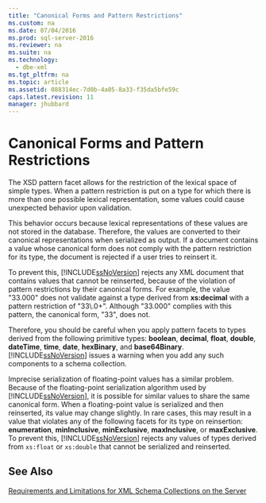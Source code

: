 ```yaml
---
title: "Canonical Forms and Pattern Restrictions"
ms.custom: na
ms.date: 07/04/2016
ms.prod: sql-server-2016
ms.reviewer: na
ms.suite: na
ms.technology: 
  - dbe-xml
ms.tgt_pltfrm: na
ms.topic: article
ms.assetid: 088314ec-7d0b-4a05-8a33-f35da5bfe59c
caps.latest.revision: 11
manager: jhubbard
---
```

# Canonical Forms and Pattern Restrictions
The XSD pattern facet allows for the restriction of the lexical space of simple types. When a pattern restriction is put on a type for which there is more than one possible lexical representation, some values could cause unexpected behavior upon validation.  
  
 This behavior occurs because lexical representations of these values are not stored in the database. Therefore, the values are converted to their canonical representations when serialized as output. If a document contains a value whose canonical form does not comply with the pattern restriction for its type, the document is rejected if a user tries to reinsert it.  
  
 To prevent this, [!INCLUDE[ssNoVersion](../../Topics/TopicNameContainA/includes/ssNoVersion_md.md)] rejects any XML document that contains values that cannot be reinserted, because of the violation of pattern restrictions by their canonical forms. For example, the value "33.000" does not validate against a type derived from **xs:decimal** with a pattern restriction of "33\\.0+". Although "33.000" complies with this pattern, the canonical form, "33", does not.  
  
 Therefore, you should be careful when you apply pattern facets to types derived from the following primitive types: **boolean**, **decimal**, **float**, **double**, **dateTime**, **time**, **date**, **hexBinary**, and **base64Binary**. [!INCLUDE[ssNoVersion](../../Topics/TopicNameContainA/includes/ssNoVersion_md.md)] issues a warning when you add any such components to a schema collection.  
  
 Imprecise serialization of floating-point values has a similar problem. Because of the floating-point serialization algorithm used by [!INCLUDE[ssNoVersion](../../Topics/TopicNameContainA/includes/ssNoVersion_md.md)], it is possible for similar values to share the same canonical form. When a floating-point value is serialized and then reinserted, its value may change slightly. In rare cases, this may result in a value that violates any of the following facets for its type on reinsertion: **enumeration**, **minInclusive**, **minExclusive**, **maxInclusive**, or **maxExclusive**. To prevent this, [!INCLUDE[ssNoVersion](../../Topics/TopicNameContainA/includes/ssNoVersion_md.md)] rejects any values of types derived from `xs:float` or `xs:double` that cannot be serialized and reinserted.  
  
## See Also  
 [Requirements and Limitations for XML Schema Collections on the Server](../../Topics/TopicNameNotContainA/Requirements-and-Limitations-for-XML-Schema-Collections-on-the-Server.md)